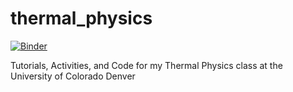 # thermal_physics
[![Binder](https://mybinder.org/badge_logo.svg)](https://mybinder.org/v2/gh/villano-lab/thermal_physics/HEAD)

Tutorials, Activities, and Code for my Thermal Physics class at the University of Colorado Denver
